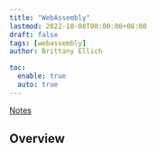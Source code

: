 ```yaml
---
title: "WebAssembly"
lastmod: 2022-10-08T00:00:00+08:00
draft: false
tags: [webassembly]
author: Brittany Ellich

toc:
  enable: true
  auto: true
---
```


[Notes](../../notes)

## Overview
